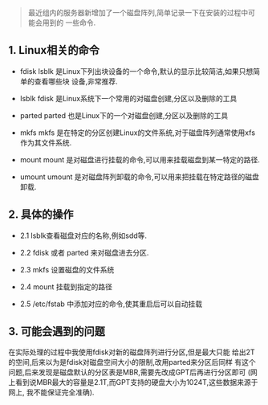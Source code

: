 
<!--more-->

> 最近组内的服务器新增加了一个磁盘阵列,简单记录一下在安装的过程中可能会用到的
一些命令.

## 1. Linux相关的命令

- fdisk
lsblk 是Linux下列出块设备的一个命令,默认的显示比较简洁,如果只想简单的查看哪些块
设备,非常推荐.

- lsblk
fdisk 是Linux系统下一个常用的对磁盘创建,分区以及删除的工具

- parted
parted 也是Linux下的一个对磁盘创建,分区以及删除的工具

- mkfs
mkfs 是在特定的分区创建Linux的文件系统,对于磁盘阵列通常使用xfs作为其文件系统.

- mount
mount 是对磁盘进行挂载的命令,可以用来挂载磁盘到某一特定的路径.

- umount
umount 是对磁盘阵列卸载的命令,可以用来把挂载在特定路径的磁盘卸载.

## 2. 具体的操作
- 2.1 lsblk查看磁盘对应的名称,例如sdd等.

- 2.2 fdisk 或者 parted 来对磁盘进去分区.

- 2.3 mkfs 设置磁盘的文件系统

- 2.4 mount 挂载到指定的路径

- 2.5 /etc/fstab 中添加对应的命令,使其重启后可以自动挂载

## 3. 可能会遇到的问题
在实际处理的过程中我使用fdisk对新的磁盘阵列进行分区,但是最大只能
给出2T的空间,后来以为是fdisk对磁盘空间大小的限制,改用parted来分区后同样
有这个问题,后来发现是磁盘默认的分区表是MBR,需要先改成GPT后再进行分区即可
(网上看到说MBR最大的容量是2.1T,而GPT支持的硬盘大小为1024T,这些数据来源于网上,
我不能保证完全准确).


